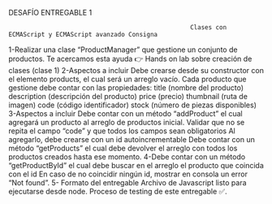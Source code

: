 DESAFÍO ENTREGABLE 1

                                                      Clases con ECMAScript y ECMAScript avanzado Consigna
1-Realizar una clase “ProductManager” que gestione un conjunto de productos. Te acercamos esta ayuda 👉 Hands on lab sobre creación de clases (clase 1) 
2-Aspectos a incluir Debe crearse desde su constructor con el elemento products, el cual será un arreglo vacío. Cada producto que gestione debe contar con las propiedades: title (nombre del producto) description (descripción del producto) price (precio) thumbnail (ruta de imagen) code (código identificador) stock (número de piezas disponibles) 
3-Aspectos a incluir Debe contar con un método “addProduct” el cual agregará un producto al arreglo de productos inicial. Validar que no se repita el campo “code” y que todos los campos sean obligatorios Al agregarlo, debe crearse con un id autoincrementable Debe contar con un método “getProducts” el cual debe devolver el arreglo con todos los productos creados hasta ese momento.
4-Debe contar con un método “getProductById” el cual debe buscar en el arreglo el producto que coincida con el id En caso de no coincidir ningún id, mostrar en consola un error “Not found”.
5- Formato del entregable Archivo de Javascript listo para ejecutarse desde node. Proceso de testing de este entregable ✅.
